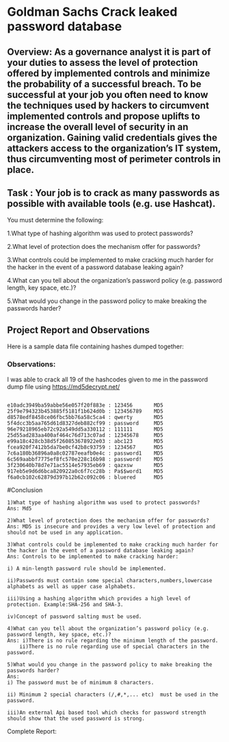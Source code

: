 # Goldman Sachs Crack leaked password database

## Overview: As a governance analyst it is part of your duties to assess the level of protection offered by implemented controls and minimize the probability of a successful breach. To be successful at your job you often need to know the techniques used by hackers to circumvent implemented controls and propose uplifts to increase the overall level of security in an organization. Gaining valid credentials gives the attackers access to the organization’s IT system, thus circumventing most of perimeter controls in place.

## Task : **Your job is to crack as many passwords as possible with available tools (e.g. use Hashcat).**

You must determine the following:

1.What type of hashing algorithm was used to protect passwords?

2.What level of protection does the mechanism offer for passwords?

3.What controls could be implemented to make cracking much harder for the hacker in the event of a password database leaking again?

4.What can you tell about the organization’s password policy (e.g. password length, key space, etc.)?

5.What would you change in the password policy to make breaking the passwords harder?

## Project Report and Observations
 Here is a sample data file containing hashes dumped together: 
 
 
 ### Observations:
 
 I was able to crack all 19 of the hashcodes given to me in the password dump file using https://md5decrypt.net/
 
 ```

e10adc3949ba59abbe56e057f20f883e : 123456       MD5
25f9e794323b453885f5181f1b624d0b : 123456789    MD5
d8578edf8458ce06fbc5bb76a58c5ca4 : qwerty       MD5
5f4dcc3b5aa765d61d8327deb882cf99 : password     MD5
96e79218965eb72c92a549dd5a330112 : 111111       MD5
25d55ad283aa400af464c76d713c07ad : 12345678     MD5
e99a18c428cb38d5f260853678922e03 : abc123       MD5
fcea920f7412b5da7be0cf42b8c93759 : 1234567      MD5
7c6a180b36896a0a8c02787eeafb0e4c : password1    MD5
6c569aabbf7775ef8fc570e228c16b98 : password!    MD5
3f230640b78d7e71ac5514e57935eb69 : qazxsw       MD5
917eb5e9d6d6bca820922a0c6f7cc28b : Pa$$word1    MD5
f6a0cb102c62879d397b12b62c092c06 : bluered      MD5

```
#Conclusion

```
1)What type of hashing algorithm was used to protect passwords?
Ans: Md5

2)What level of protection does the mechanism offer for passwords?
Ans: MD5 is insecure and provides a very low level of protection and should not be used in any application.

3)What controls could be implemented to make cracking much harder for the hacker in the event of a password database leaking again?
Ans: Controls to be implemented to make cracking harder:

i) A min-length password rule should be implemented.

ii)Passwords must contain some special characters,numbers,lowercase alphabets as well as upper case alphabets. 

iii)Using a hashing algorithm which provides a high level of protection. Example:SHA-256 and SHA-3.

iv)Concept of password salting must be used.

4)What can you tell about the organization’s password policy (e.g. password length, key space, etc.)?
Ans: i)There is no rule regarding the minimum length of the password.
    ii)There is no rule regarding use of special characters in the password.
 
5)What would you change in the password policy to make breaking the passwords harder?
Ans: 
i) The password must be of minimum 8 characters.

ii) Minimum 2 special characters (/,#,*,... etc)  must be used in the password.

iii)An external Api based tool which checks for password strength should show that the used password is strong.

```
Complete Report:
 
 



